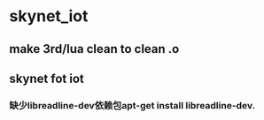 # skynet_iot

## make 3rd/lua clean to clean .o 

## skynet fot iot

### 缺少libreadline-dev依赖包apt-get install libreadline-dev.
